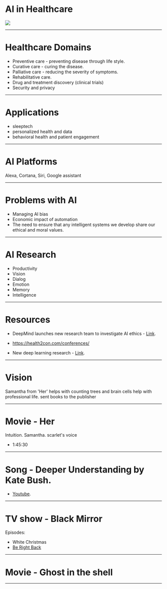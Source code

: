 # AI in Healthcare

![](https://oren.github.io/images/ghost-big.jpg)

---

# Healthcare Domains
* Preventive care - preventing disease through life style.
* Curative care - curing the disease.
* Palliative care - reducing the severity of symptoms.
* Rehabilitative care.
* Drug and treatment discovery (clinical trials)
* Security and privacy

---

# Applications
* sleeptech
* personalized health and data
* behavioral health and patient engagement

---

# AI Platforms
Alexa, Cortana, Siri, Google assistant

---

# Problems with AI
* Managing AI bias
* Economic impact of automation
* The need to ensure that any intelligent systems we develop share our ethical and moral values.

---

# AI Research
* Productivity
* Vision
* Dialog
* Emotion
* Memory
* Intelligence

---

# Resources

* DeepMind launches new research team to investigate AI ethics - [Link](https://www.theverge.com/2017/10/4/16417978/deepmind-ai-ethics-society-research-group).
 
* https://health2con.com/conferences/

* New deep learning research - [Link](http://www.metafilter.com/169839/the-most-important-part-of-learning-is-actually-forgetting).

---

# Vision
Samantha from 'Her' helps with counting trees and brain cells
help with professional life. sent books to the publisher

---

# Movie - Her
Intuition. Samantha. scarlet's voice
* 1:45:30

---

# Song - Deeper Understanding by Kate Bush. 
* [Youtube](
  https://www.youtube.com/watch?v=nzqF_gBpS84).

---

# TV show - Black Mirror
Episodes:
* White Christmas
* [Be Right Back](
  https://en.wikipedia.org/wiki/Be_Right_Back)

---

# Movie - Ghost in the shell

---